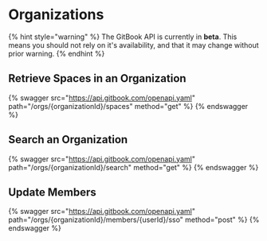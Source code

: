 # Organizations

{% hint style="warning" %}
The GitBook API is currently in **beta**. This means you should not rely on it's availability, and that it may change without prior warning.
{% endhint %}

## Retrieve Spaces in an Organization

{% swagger src="https://api.gitbook.com/openapi.yaml" path="/orgs/{organizationId}/spaces" method="get" %}
{% endswagger %}

## Search an Organization

{% swagger src="https://api.gitbook.com/openapi.yaml" path="/orgs/{organizationId}/search" method="get" %}
{% endswagger %}

## Update Members

{% swagger src="https://api.gitbook.com/openapi.yaml" path="/orgs/{organizationId}/members/{userId}/sso" method="post" %}
{% endswagger %}
